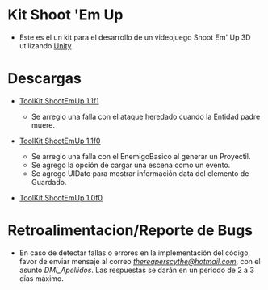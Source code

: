 # Kit Shoot 'Em Up

- Este es el un kit para el desarrollo de un videojuego Shoot Em' Up 3D utilizando [Unity](https://unity.com/es)

# Descargas

- [ToolKit ShootEmUp 1.1f1](https://raw.githubusercontent.com/TheReaperScythe/Kit_ShootEmUp/master/Versiones/ToolKit_ShootEmUp_1_1f1.unitypackage)

  * Se arreglo una falla con el ataque heredado cuando la Entidad padre muere.

- [ToolKit ShootEmUp 1.1f0](https://raw.githubusercontent.com/TheReaperScythe/Kit_ShootEmUp/master/Versiones/ToolKit_ShootEmUp_1_1f0.unitypackage)

  * Se arreglo una falla con el EnemigoBasico al generar un Proyectil.
  * Se agrego la opción de cargar una escena como un evento.
  * Se agrego UIDato para mostrar información data del elemento de Guardado.

- [ToolKit ShootEmUp 1.0f0](https://raw.githubusercontent.com/TheReaperScythe/Kit_ShootEmUp/master/Versiones/ToolKit_ShootEmUp_1_0f0.unitypackage)

# Retroalimentacion/Reporte de Bugs

- En caso de detectar fallas o errores en la implementación del código, favor de enviar mensaje al correo *thereaperscythe@hotmail.com*, con el asunto *DMI_Apellidos*. Las respuestas se darán en un periodo de 2 a 3 días máximo.
